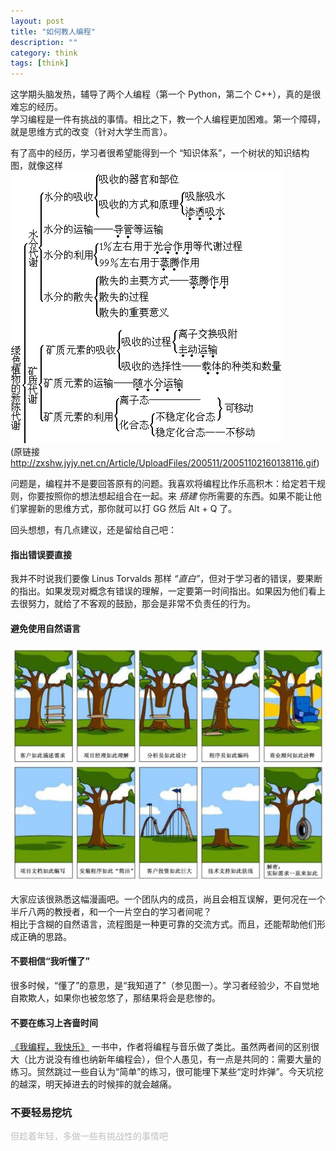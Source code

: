 ```yaml
---
layout: post
title: "如何教人编程"
description: ""
category: think
tags: [think]
---
```


这学期头脑发热，辅导了两个人编程（第一个 Python，第二个 C++），真的是很难忘的经历。  
学习编程是一件有挑战的事情。相比之下，教一个人编程更加困难。第一个障碍，就是思维方式的改变（针对大学生而言）。

有了高中的经历，学习者很希望能得到一个 “知识体系”，一个树状的知识结构图，就像这样
![biology](/images/thinking/biology_sample.gif)  
(原链接 <http://zxshw.jyjy.net.cn/Article/UploadFiles/200511/20051102160138116.gif>)

问题是，编程并不是要回答原有的问题。我喜欢将编程比作乐高积木：给定若干规则，你要按照你的想法想起组合在一起。来 *搭建* 你所需要的东西。如果不能让他们掌握新的思维方式，那你就可以打 GG 然后 Alt + Q 了。

回头想想，有几点建议，还是留给自己吧：  
#### 指出错误要直接  
我并不时说我们要像 Linus Torvalds 那样 *“直白”*，但对于学习者的错误，要果断的指出。如果发现对概念有错误的理解，一定要第一时间指出。如果因为他们看上去很努力，就给了不客观的鼓励，那会是非常不负责任的行为。

#### 避免使用自然语言
![need description](/images/thinking/project_need.png)  

大家应该很熟悉这幅漫画吧。一个团队内的成员，尚且会相互误解，更何况在一个半斤八两的教授者，和一个一片空白的学习者间呢？  
相比于含糊的自然语言，流程图是一种更可靠的交流方式。而且，还能帮助他们形成正确的思路。

#### 不要相信“我听懂了”
很多时候，“懂了”的意思，是“我知道了”（参见图一）。学习者经验少，不自觉地自欺欺人，如果你也被忽悠了，那结果将会是悲惨的。

#### 不要在练习上吝啬时间
[《我编程，我快乐》][book] 一书中，作者将编程与音乐做了类比。虽然两者间的区别很大（比方说没有维也纳新年编程会），但个人愚见，有一点是共同的：需要大量的练习。贸然跳过一些自认为“简单”的练习，很可能埋下某些“定时炸弹”。今天坑挖的越深，明天掉进去的时候摔的就会越痛。

### 不要轻易挖坑
<P STYLE="margin-bottom: 0cm"><FONT COLOR="#c0c0c0">但趁着年轻，多做一些有挑战性的事情吧</FONT></P>

[book]: http://book.douban.com/subject/4923179/

